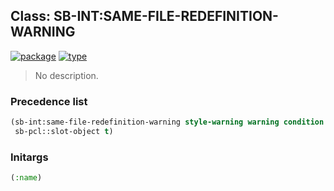 ## Class: SB-INT:SAME-FILE-REDEFINITION-WARNING
[![package](https://img.shields.io/badge/Package-SB--INT-5f9ea0.svg?style=social&colorA=999999)](../) [![type](https://img.shields.io/badge/Type-Class-5f9ea0.svg?style=social&colorA=999999)](../#class) 

> No description.

### Precedence list
```cl
(sb-int:same-file-redefinition-warning style-warning warning condition
 sb-pcl::slot-object t)
```
### Initargs
```cl
(:name)
```
